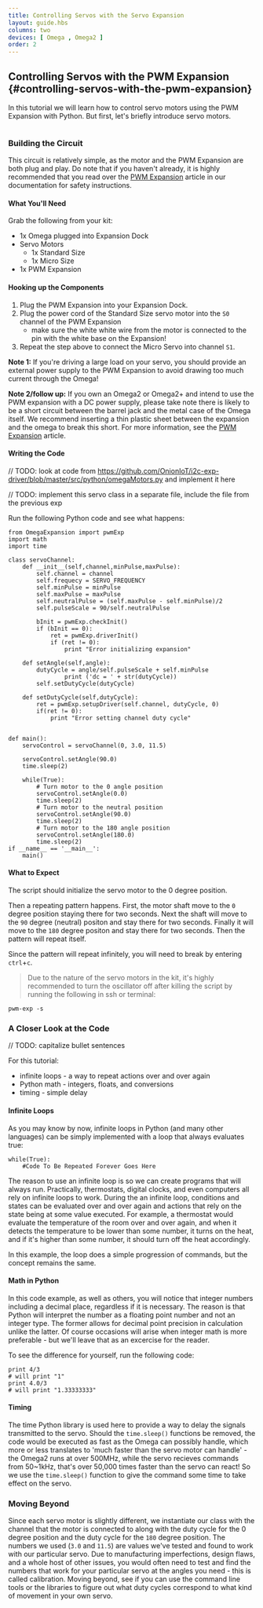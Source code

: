 ```yaml
---
title: Controlling Servos with the Servo Expansion
layout: guide.hbs
columns: two
devices: [ Omega , Omega2 ]
order: 2
---
```


## Controlling Servos with the PWM Expansion {#controlling-servos-with-the-pwm-expansion}

In this tutorial we will learn how to control servo motors using the PWM Expansion with Python. But first, let's briefly introduce servo motors.

<!-- servo -->
```{r child = '../../shared/servos.md'}
```

### Building the Circuit

This circuit is relatively simple, as the motor and the PWM Expansion are both plug and play. Do note that if you haven't already, it is highly recommended that you read over the [PWM Expansion](#pwm-expansion) article in our documentation for safety instructions.

#### What You'll Need

Grab the following from your kit:

* 1x Omega plugged into Expansion Dock
* Servo Motors
    * 1x Standard Size
    * 1x Micro Size
* 1x PWM Expansion

#### Hooking up the Components

<!-- // TODO: update this whole article to use both of the included servos -->

<!-- // - talk about how to connect a servo to the pwm expansion
// - make sure to mention that an external power supply is required for more servos and larger loads
// can totally rip off large chunks of the pwm expansion hardware article from the documentation
//  * should isolate that text from the pwm hw article into markdown files that can be included here -->

1. Plug the PWM Expansion into your Expansion Dock.
1. Plug the power cord of the Standard Size servo motor into the `S0` channel of the PWM Expansion
	* make sure the white white wire from the motor is connected to the pin with the white base on the Expansion!
1. Repeat the step above to connect the Micro Servo into channel `S1`.

**Note 1:** If you're driving a large load on your servo, you should provide an external power supply to the PWM Expansion to avoid drawing too much current through the Omega!

**Note 2/follow up:** If you own an Omega2 or Omega2+ and intend to use the PWM expansion with a DC power supply, please take note there is likely to be a short circuit between the barrel jack and the metal case of the Omega itself. We recommend inserting a thin plastic sheet between the expansion and the omega to break this short. For more information, see the [PWM Expansion](#pwm-expansion) article.


#### Writing the Code

<!-- // Note from Lazar: for this and the rest of the pwm expansion articles, see https://github.com/OnionIoT/i2c-exp-driver/blob/master/src/python/omegaMotors.py for code example

// * create a class that uses the omegapwm class from the previous example to drive a servo
//    * essentially create the servo class (from the file above), can skip the getSettings, setupMinAngle, and setupMaxAngle functions for the purposes of this example
//    * make sure the class follows the angle described in the servo section above ie 0˚->180˚ as opposed to -90-˚>90˚
// * the program should be something along the lines of setting the servo to 0˚, 45˚, 90˚, 135˚, 180˚, and then back down by 45˚ steps, have a noticeable but not annoyingly long delay between the steps
//  * have it run in an infinite loop -->

// TODO: look at code from https://github.com/OnionIoT/i2c-exp-driver/blob/master/src/python/omegaMotors.py and implement it here

// TODO: implement this servo class in a separate file, include the file from the previous exp

Run the following Python code and see what happens:
```
from OmegaExpansion import pwmExp
import math
import time

class servoChannel:
	def __init__(self,channel,minPulse,maxPulse):
		self.channel = channel
		self.frequecy = SERVO_FREQUENCY
		self.minPulse = minPulse
		self.maxPulse = maxPulse
		self.neutralPulse = (self.maxPulse - self.minPulse)/2
		self.pulseScale = 90/self.neutralPulse

		bInit = pwmExp.checkInit()
		if (bInit == 0):
			ret = pwmExp.driverInit()
			if (ret != 0):
				print "Error initializing expansion"

	def setAngle(self,angle):
		dutyCycle = angle/self.pulseScale + self.minPulse
                print ('dc = ' + str(dutyCycle))
		self.setDutyCycle(dutyCycle)

	def setDutyCycle(self,dutyCycle):
		ret = pwmExp.setupDriver(self.channel, dutyCycle, 0)
		if(ret != 0):
			print "Error setting channel duty cycle"


def main():
	servoControl = servoChannel(0, 3.0, 11.5)

	servoControl.setAngle(90.0)
	time.sleep(2)

	while(True):
		# Turn motor to the 0 angle position
		servoControl.setAngle(0.0)
		time.sleep(2)
		# Turn motor to the neutral position
		servoControl.setAngle(90.0)
		time.sleep(2)
		# Turn motor to the 180 angle position
		servoControl.setAngle(180.0)
		time.sleep(2)
if __name__ == '__main__':
	main()
```

#### What to Expect

<!--
// TODO: IMAGE gif of a servo connected to the omega doing this
//  - make sure in the gif it's oriented in the same way as above in the servo section
-->

The script should initialize the servo motor to the 0 degree position.

Then a repeating pattern happens. First, the motor shaft move to the `0` degree position staying there for two seconds. Next the shaft will move to the `90` degree (neutral) positon and stay there for two seconds. Finally it will move to the `180` degree positon and stay there for two seconds. Then the pattern will repeat itself.

Since the pattern will repeat infinitely, you will need to break by entering `ctrl`+`c`.

>Due to the nature of the servo motors in the kit, it's highly recommended to turn the oscillator off after killing the script by running the following in ssh or terminal:
```
pwm-exp -s
```

### A Closer Look at the Code

<!--// this code introduced
// * doing math in Python
// * brought back the idea of using a class within a class (link back to the first time this was introduced in the 7seg article)
// * brought back the infinite loop-->

// TODO: capitalize bullet sentences

For this tutorial:
* infinite loops - a way to repeat actions over and over again
* Python math - integers, floats, and conversions
* timing - simple delay

#### Infinite Loops
As you may know by now, infinite loops in Python (and many other languages) can be simply implemented with a loop that always evaluates true:
```
while(True):
	#Code To Be Repeated Forever Goes Here
```

The reason to use an infinite loop is so we can create programs that will always run. Practically, thermostats, digital clocks, and even computers all rely on infinite loops to work. During the an infinite loop, conditions and states can be evaluated over and over again and actions that rely on the state being at some value executed. For example, a thermostat would evaluate the temperature of the room over and over again, and when it detects the temperature to be lower than some number, it turns on the heat, and if it's higher than some number, it should turn off the heat accordingly.

In this example, the loop does a simple progression of commands, but the concept remains the same.


#### Math in Python

In this code example, as well as others, you will notice that integer numbers including a decimal place, regardless if it is necessary. The reason is that Python will interpret the number as a floating point number and not an integer type. The former allows for decimal point precision in calculation unlike the latter. Of course occasions will arise when integer math is more preferable - but we'll leave that as an excercise for the reader.

To see the difference for yourself, run the following code:

```
print 4/3
# will print "1"
print 4.0/3
# will print "1.33333333"
```

#### Timing

The time Python library is used here to provide a way to delay the signals transmitted to the servo. Should the `time.sleep()` functions be removed, the code would be executed as fast as the Omega can possibly handle, which more or less translates to 'much faster than the servo motor can handle' - the Omega2 runs at over 500MHz, while the servo recieves commands from 50~1kHz, that's over 50,000 times faster than the servo can react! So we use the `time.sleep()` function to give the command some time to take effect on the servo.


### Moving Beyond

Since each servo motor is slightly different, we instantiate our class with the channel that the motor is connected to along with the duty cycle for the 0 degree position and the duty cycle for the `180` degree position. The numbers we used (`3.0` and `11.5`) are values we've tested and found to work with our particular servo. Due to manufacturing imperfections, design flaws, and a whole host of other issues, you would often need to test and find the numbers that work for your particular servo at the angles you need - this is called calibration. Moving beyond, see if you can use the command line tools or the libraries to figure out what duty cycles correspond to what kind of movement in your own servo.

